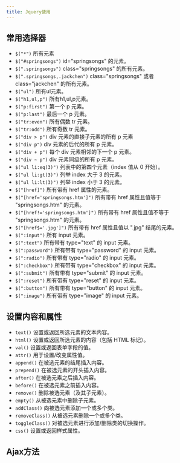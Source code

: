 ```yaml
---
title: Jquery使用
---
```

## 常用选择器
- `$("*")` 所有元素
- `$("#springsongs")` id="springsongs" 的元素。
- `$(".springsongs")` class="springsongs" 的所有元素。
- `$(".springsongs,.jackchen")` class="springsongs" 或者class="jackchen" 的所有元素。
- `$("ul")` 所有ul元素。
- `$("h1,ul,p")` 所有h1,ul,p元素。
- `$("p:first")` 第一个 p 元素。
- `$("p:last")` 最后一个 p 元素。
- `$("tr:even")` 所有偶数 tr 元素。
- `$("tr:odd")` 所有奇数 tr 元素。
- `$("div > p")` div 元素的直接子元素的所有 p 元素
- `$("div p")` div 元素的后代的所有 p 元素。
- `$("div + p")` 每个 div 元素相邻的下一个 p 元素。
- `$("div ~ p")` div 元素同级的所有 p 元素。
- `$("ul li:eq(3)")` 列表中的第四个元素（index 值从 0 开始）。
- `$("ul li:gt(3)")` 列举 index 大于 3 的元素。
- `$("ul li:lt(3)")` 列举 index 小于 3 的元素。
- `$("[href]")` 所有带有 href 属性的元素。
- `$("[href='springsongs.htm']")` 所有带有 href 属性且值等于 "springsongs.htm" 的元素。
- `$("[href!='springsongs.htm']")` 所有带有 href 属性且值不等于 "springsongs.htm" 的元素。
- `$("[href$='.jpg']")` 所有带有 href 属性且值以 ".jpg" 结尾的元素。
- `$(":input")` 所有 input 元素。
- `$(":text")` 所有带有 type="text" 的 input 元素。
- `$(":password")` 所有带有 type="password" 的 input 元素。
- `$(":radio")` 所有带有 type="radio" 的 input 元素。
- `$(":checkbox")` 所有带有 type="checkbox" 的 input 元素。
- `$(":submit")` 所有带有 type="submit" 的 input 元素。
- `$(":reset")` 所有带有 type="reset" 的 input 元素。
- `$(":button")` 所有带有 type="button" 的 input 元素。
- `$(":image")` 所有带有 type="image" 的 input 元素。

## 设置内容和属性
- `text()` 设置或返回所选元素的文本内容。
- `html()` 设置或返回所选元素的内容（包括 HTML 标记）。
- `val()` 设置或返回表单字段的值。
- `attr()` 用于设置/改变属性值。
- `append()` 在被选元素的结尾插入内容。
- `prepend()` 在被选元素的开头插入内容。
- `after()` 在被选元素之后插入内容。
- `before()` 在被选元素之前插入内容。
- `remove()` 删除被选元素（及其子元素）。
- `empty()` 从被选元素中删除子元素。
- `addClass()` 向被选元素添加一个或多个类。
- `removeClass()` 从被选元素删除一个或多个类。
- `toggleClass()` 对被选元素进行添加/删除类的切换操作。
- `css()` 设置或返回样式属性。
## Ajax方法